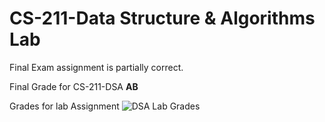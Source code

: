 # CS-211-Data Structure & Algorithms Lab
Final Exam assignment is partially correct.

Final Grade for CS-211-DSA **AB**

Grades for lab Assignment
![DSA Lab Grades](https://github.com/hrishi483/CS-211-DSA/assets/118972159/e6f9925c-cedc-4190-bbb4-7cdcdc525a5f)

